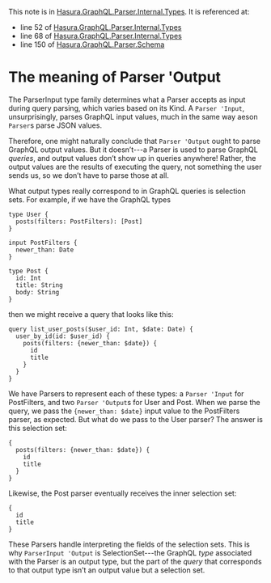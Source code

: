 This note is in [Hasura.GraphQL.Parser.Internal.Types](https://github.com/hasura/graphql-engine/blob/master/server/src-lib/Hasura/GraphQL/Parser/Internal/Types.hs#L77).
It is referenced at:
  - line 52 of [Hasura.GraphQL.Parser.Internal.Types](https://github.com/hasura/graphql-engine/blob/master/server/src-lib/Hasura/GraphQL/Parser/Internal/Types.hs#L52)
  - line 68 of [Hasura.GraphQL.Parser.Internal.Types](https://github.com/hasura/graphql-engine/blob/master/server/src-lib/Hasura/GraphQL/Parser/Internal/Types.hs#L68)
  - line 150 of [Hasura.GraphQL.Parser.Schema](https://github.com/hasura/graphql-engine/blob/master/server/src-lib/Hasura/GraphQL/Parser/Schema.hs#L150)

# The meaning of Parser 'Output

The ParserInput type family determines what a Parser accepts as input during
query parsing, which varies based on its Kind. A `Parser 'Input`,
unsurprisingly, parses GraphQL input values, much in the same way aeson
`Parser`s parse JSON values.

Therefore, one might naturally conclude that `Parser 'Output` ought to parse
GraphQL output values. But it doesn’t---a Parser is used to parse GraphQL
*queries*, and output values don’t show up in queries anywhere! Rather, the
output values are the results of executing the query, not something the user
sends us, so we don’t have to parse those at all.

What output types really correspond to in GraphQL queries is selection sets. For
example, if we have the GraphQL types

    type User {
      posts(filters: PostFilters): [Post]
    }

    input PostFilters {
      newer_than: Date
    }

    type Post {
      id: Int
      title: String
      body: String
    }

then we might receive a query that looks like this:

    query list_user_posts($user_id: Int, $date: Date) {
      user_by_id(id: $user_id) {
        posts(filters: {newer_than: $date}) {
          id
          title
        }
      }
    }

We have Parsers to represent each of these types: a `Parser 'Input` for
PostFilters, and two `Parser 'Output`s for User and Post. When we parse the
query, we pass the `{newer_than: $date}` input value to the PostFilters parser,
as expected. But what do we pass to the User parser? The answer is this
selection set:

    {
      posts(filters: {newer_than: $date}) {
        id
        title
      }
    }

Likewise, the Post parser eventually receives the inner selection set:

    {
      id
      title
    }

These Parsers handle interpreting the fields of the selection sets. This is why
`ParserInput 'Output` is SelectionSet---the GraphQL *type* associated with the
Parser is an output type, but the part of the *query* that corresponds to that
output type isn’t an output value but a selection set.
